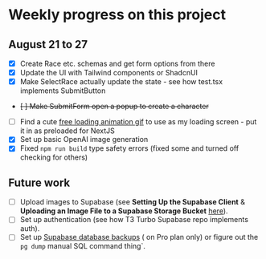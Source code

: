 # Weekly progress on this project

## August 21 to 27

- [X] Create Race etc. schemas and get form options from there
- [X] Update the UI with Tailwind components or ShadcnUI
- [X] Make SelectRace actually update the state - see how test.tsx implements SubmitButton
- ~~[ ] Make SubmitForm open a popup to create a character~~
- [ ] Find a cute [free loading animation gif](https://lottiefiles.com/featured) to use as my loading screen - put it
  in <Head> as preloaded for NextJS
- [X] Set up basic OpenAI image generation
- [X] Fixed `npm run build` type safety errors (fixed some and turned off checking for others)

## Future work

- [ ] Upload images to Supabase (see **Setting Up the Supabase Client** & **Uploading an Image File to a Supabase
  Storage Bucket** [here](https://www.makeuseof.com/next-js-upload-images-supabase-storage-bucket/)).
- [ ] Set up authentication (see how T3 Turbo Supabase repo implements auth).
- [ ] Set
  up [Supabase database backups](https://supabase.com/dashboard/project/niyrisfdjxcwffpdpzqp/database/backups/scheduled) (
  on Pro plan only) or figure out the `pg dump` manual SQL command thing`.